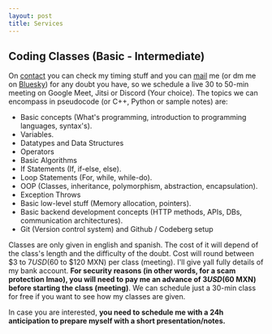```yaml
---
layout: post
title: Services
---
```


## Coding Classes (Basic - Intermediate)

On [contact](https://its-yayo.github.io/contact) you can check my timing stuff and you can [mail](mailto:yayitzz@proton.me) me (or dm me on [Bluesky](https://bsky.app/profile/yayitzzz.bsky.social)) for any doubt you have, so we schedule a live 30 to 50-min meeting on Google Meet, Jitsi or Discord (Your choice). The topics we can encompass in pseudocode (or C++, Python or sample notes) are:
- Basic concepts (What's programming, introduction to programming languages, syntax's).
- Variables.
- Datatypes and Data Structures
- Operators
- Basic Algorithms 
- If Statements (If, if-else, else).
- Loop Statements (For, while, while-do).
- OOP (Classes, inheritance, polymorphism, abstraction, encapsulation).
- Exception Throws
- Basic low-level stuff (Memory allocation, pointers).
- Basic backend development concepts (HTTP methods, APIs, DBs, communication architectures). 
- Git (Version control system) and Github / Codeberg setup

Classes are only given in english and spanish. The cost of it will depend of the class's length and the difficulty of the doubt. Cost will round between $3 to $7 USD ($60 to $120 MXN) per class (meeting). I'll give yall fully details of my bank account. **For security reasons (in other words, for a scam protection lmao), you will need to pay me an advance of $3 USD ($60 MXN) before starting the class (meeting)**. We can schedule just a 30-min class for free if you want to see how my classes are given.

In case you are interested, **you need to schedule me with a 24h anticipation to prepare myself with a short presentation/notes.**

